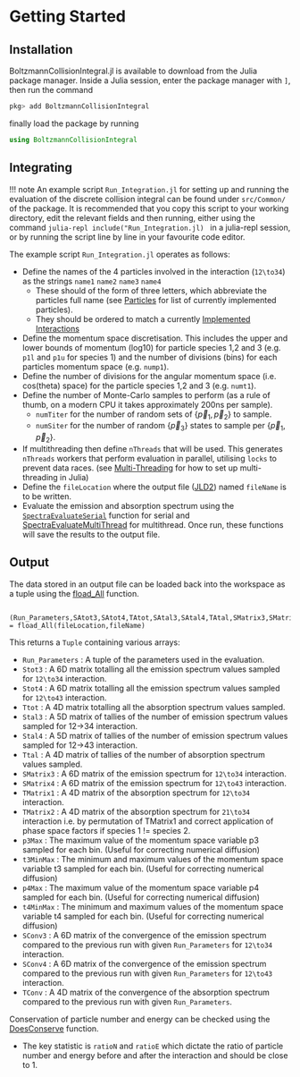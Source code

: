 # Getting Started

## Installation 
BoltzmannCollisionIntegral.jl is available to download from the Julia package manager. Inside a Julia session, enter the package manager with `]`, then run the command

```julia
pkg> add BoltzmannCollisionIntegral
```
finally load the package by running

```julia
using BoltzmannCollisionIntegral
```

## Integrating

!!! note
    An example script `Run_Integration.jl` for setting up and running the evaluation of the discrete collision integral can be found under `src/Common/` of the package. It is recommended that you copy this script to your working directory, edit the relevant fields and then running, either using the command 
    ```julia-repl
    include("Run_Integration.jl)
    ```
    in a julia-repl session, or by running the script line by line in your favourite code editor.

The example script `Run_Integration.jl` operates as follows:
- Define the names of the 4 particles involved in the interaction (``12\to34``) as the strings `name1` `name2` `name3` `name4`
    - These should of the form of three letters, which abbreviate the particles full name (see [Particles](@ref) for list of currently implemented particles).
    - They should be ordered to match a currently [Implemented Interactions](@ref)
- Define the momentum space discretisation. This includes the upper and lower bounds of momentum (log10) for particle species 1,2 and 3 (e.g. `p1l` and `p1u` for species 1) and the number of divisions (bins) for each particles momentum space (e.g. `nump1`).
- Define the number of divisions for the angular momentum space (i.e. cos(theta) space) for the particle species 1,2 and 3 (e.g. `numt1`). 
- Define the number of Monte-Carlo samples to perform (as a rule of thumb, on a modern CPU it takes approximately 200ns per sample).
    - `numTiter` for the number of random sets of $\{\vec{p}_1,\vec{p}_2\}$ to sample. 
    - `numSiter` for the number of random $\{\vec{p}_3\}$ states to sample per $\{\vec{p}_1,\vec{p}_2\}$.
- If multithreading then define `nThreads` that will be used. This generates `nThreads` workers that perform evaluation in parallel, utilising `locks` to prevent data races. (see [Multi-Threading](https://docs.julialang.org/en/v1/manual/multi-threading/) for how to set up multi-threading in Julia)
- Define the `fileLocation` where the output file ([JLD2](https://github.com/JuliaIO/JLD2.jl)) named `fileName` is to be written.
- Evaluate the emission and absorption spectrum using the [`SpectraEvaluateSerial`](@ref) function for serial and [SpectraEvaluateMultiThread](@ref) for multithread. Once run, these functions will save the results to the output file.

## Output
The data stored in an output file can be loaded back into the workspace as a tuple using the [fload_All](@ref) function.
        
```julia-repl
    (Run_Parameters,SAtot3,SAtot4,TAtot,SAtal3,SAtal4,TAtal,SMatrix3,SMatrix4,TMatrix1,TMatrix2,p3Max,p4Max,t3MinMax,t4MinMax,SConv3,SConv4,TConv) = fload_All(fileLocation,fileName)
```

This returns a `Tuple` containing various arrays:
- `Run_Parameters` : A tuple of the parameters used in the evaluation.
- `Stot3` : A 6D matrix totalling all the emission spectrum values sampled for ``12\to34`` interaction.
- `Stot4` : A 6D matrix totalling all the emission spectrum values sampled for ``12\to43`` interaction.
- `Ttot` : A 4D matrix totalling all the absorption spectrum values sampled.
- `Stal3` : A 5D matrix of tallies of the number of emission spectrum values sampled for 12->34 interaction.
- `Stal4` : A 5D matrix of tallies of the number of emission spectrum values sampled for 12->43 interaction.
- `Ttal` : A 4D matrix of tallies of the number of absorption spectrum values sampled.
- `SMatrix3` : A 6D matrix of the emission spectrum for ``12\to34`` interaction.
- `SMatrix4` : A 6D matrix of the emission spectrum for ``12\to43`` interaction.
- `TMatrix1` : A 4D matrix of the absorption spectrum for ``12\to34`` interaction.
- `TMatrix2` : A 4D matrix of the absorption spectrum for ``21\to34`` interaction i.e. by permutation of TMatrix1 and correct application of phase space factors if species 1 != species 2.
- `p3Max` : The maximum value of the momentum space variable p3 sampled for each bin. (Useful for correcting numerical diffusion)
- `t3MinMax` : The minimum and maximum values of the momentum space variable t3 sampled for each bin. (Useful for correcting numerical diffusion)
- `p4Max` : The maximum value of the momentum space variable p4 sampled for each bin. (Useful for correcting numerical diffusion)
- `t4MinMax` : The minimum and maximum values of the momentum space variable t4 sampled for each bin. (Useful for correcting numerical diffusion)
- `SConv3` : A 6D matrix of the convergence of the emission spectrum compared to the previous run with given `Run_Parameters` for ``12\to34`` interaction.
- `SConv4` : A 6D matrix of the convergence of the emission spectrum compared to the previous run with given `Run_Parameters` for ``12\to43`` interaction.
- `TConv` : A 4D matrix of the convergence of the absorption spectrum compared to the previous run with given `Run_Parameters`.

Conservation of particle number and energy can be checked using the [DoesConserve](@ref) function.
- The key statistic is `ratioN` and `ratioE` which dictate the ratio of particle number and energy before and after the interaction and should be close to 1.


